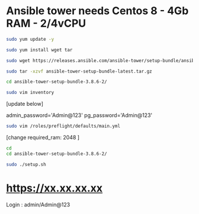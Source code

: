# Ansible tower needs Centos 8 - 4Gb RAM  - 2/4vCPU

```sh
sudo yum update -y
```

```sh
sudo yum install wget tar
```

```sh
sudo wget https://releases.ansible.com/ansible-tower/setup-bundle/ansible-tower-setup-bundle-latest.tar.gz
```

```sh
sudo tar -xzvf ansible-tower-setup-bundle-latest.tar.gz
```

```sh
cd ansible-tower-setup-bundle-3.8.6-2/
```

```sh
sudo vim inventory
```

[update below]

admin_password='Admin@123'
pg_password='Admin@123'


```sh
sudo vim /roles/preflight/defaults/main.yml
```

[change required_ram: 2048 ]

```sh
cd
cd ansible-tower-setup-bundle-3.8.6-2/
```

```sh
sudo ./setup.sh
```

# https://xx.xx.xx.xx
Login :
admin/Admin@123
